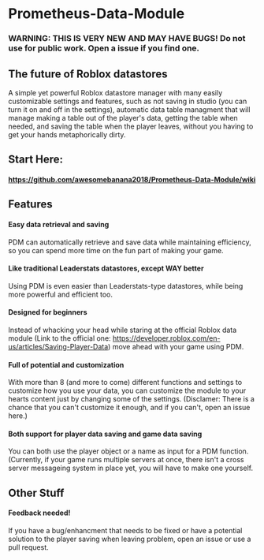 # Prometheus-Data-Module
### WARNING: THIS IS VERY NEW AND MAY HAVE BUGS! Do not use for public work. Open a issue if you find one.
## The future of Roblox datastores
A simple yet powerful Roblox datastore manager with many easily customizable settings and features, such as not saving in studio (you can turn it on and off in the settings), automatic data table managment that will manage making a table out of the player's data, getting the table when needed, and saving the table when the player leaves, without you having to get your hands metaphorically dirty.
## Start Here: 
#### https://github.com/awesomebanana2018/Prometheus-Data-Module/wiki
## Features
#### Easy data retrieval and saving
PDM can automatically retrieve and save data while maintaining efficiency, so you can spend more time on the fun part of making your game.
#### Like traditional Leaderstats datastores, except WAY better
Using PDM is even easier than Leaderstats-type datastores, while being more powerful and efficient too.
#### Designed for beginners
Instead of whacking your head while staring at the official Roblox data module (Link to the official one: https://developer.roblox.com/en-us/articles/Saving-Player-Data) move ahead with your game using PDM.
#### Full of potential and customization
With more than 8 (and more to come) different functions and settings to customize how you use your data, you can customize the module to your hearts content just by changing some of the settings. (Disclamer: There is a chance that you can't customize it enough, and if you can't, open an issue here.)
#### Both support for player data saving and game data saving
You can both use the player object or a name as input for a PDM function. (Currently, if your game runs multiple servers at once, there isn't a cross server messageing system in place yet, you will have to make one yourself.
## Other Stuff
#### Feedback needed!
If you have a bug/enhancment that needs to be fixed or have a potential solution to the player saving when leaving problem, open an issue or use a pull request.
